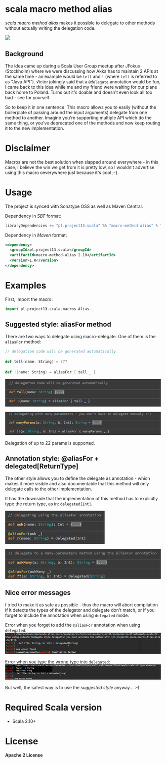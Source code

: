 scala macro method alias
========================
*scala macro method alias* makes it possible to delegate to other methods without actually writing the delegation code.

<a href="https://travis-ci.org/ktoso/scala-macro-method-alias"><img src="https://travis-ci.org/ktoso/scala-macro-method-alias.png"/></a>

Background
----------
The idea came up during a Scala User Group meetup after JFokus (Stockholm) where we were discussing how Akka has
to maintain 2 APIs at the same time - an example would be `tell` and `!` (where `tell` is referred to as "Java API").
√ictor jokingly said that a `@delegate` annotation would be fun, I came back to this idea while me and my friend were waiting for our plane back home to Poland. Turns out it's doable and doesn't even look all too bad - see for yourself.

So to keep it in one sentence: This macro allows you to easily (without the boilerplate of passing around the input arguments) delegate from one method to another. Imagine you're supporting multiple API which do the same thing, or you've deprecated one of the methods and now keep routing it to the new implementation.

Disclaimer
==========
Macros are not the best solution when slapped around everywhere - in this case, I believe the win we get from it is pretty low, so I wouldn't advertise using this macro oeverywhere just because it's cool ;-)

Usage
=====
The project is synced with Sonatype OSS as well as Maven Central.

Dependency in *SBT* format:

```scala
libraryDependencies += "pl.project13.scala" %% "macro-method-alias" % "1.0"
```

Dependency in *Maven* format:

```xml
<dependency>
  <groupId>pl.project13.scala</groupId>
  <artifactId>macro-method-alias_2.10</artifactId>
  <version>1.0</version>
</dependency>
```

Examples
========

First, import the macro:

```scala
import pl.project13.scala.macros.Alias._
```


Suggested style: aliasFor method
--------------------------------
There are two ways to delegate using macro-delegate. One of them is the `aliasFor` method:

```scala
// delegation code will be generated automatically

def tell(name: String) = ???

def !(name: String) = aliasFor { tell _ }
```

![](docs/delegate1.png)

![](docs/delegate2.png)

Delegation of up to 22 params is supported.

Annotation style: @aliasFor + delegated[ReturnType]
---------------------------------------------------
The other style allows you to define the delegate as annotation - which makes it more visible and also documentable that this method will only
delegate calls to the other implementation.

It has the downside that the implementation of this method has to explicitly type the return type, as in: `delegated[Int]`.

![](docs/delegate3.png)

![](docs/delegate4.png)

Nice error messages
-------------------
I tried to make it as safe as possible - thus the macro will abort compilation if it detects the types of the
delegator and delegate don't match, or if you forget to include the annotation when using `delegated` mode:

Error when you forget to add the `@aliasFor` annotation when using `delegated`:
![](docs/compile_error.png)

Error when you type the wrong type into `delegated`:
![](docs/type_error.png)

But well, the safest way is to use the *suggested style* anyway... :-)


Required Scala version
======================

* Scala 2.10+

License
=======
**Apache 2 License**

